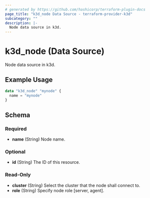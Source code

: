 ```yaml
---
# generated by https://github.com/hashicorp/terraform-plugin-docs
page_title: "k3d_node Data Source - terraform-provider-k3d"
subcategory: ""
description: |-
  Node data source in k3d.
---
```


# k3d_node (Data Source)

Node data source in k3d.

## Example Usage

```terraform
data "k3d_node" "mynode" {
  name = "mynode"
}
```

<!-- schema generated by tfplugindocs -->
## Schema

### Required

- **name** (String) Node name.

### Optional

- **id** (String) The ID of this resource.

### Read-Only

- **cluster** (String) Select the cluster that the node shall connect to.
- **role** (String) Specify node role [server, agent].


